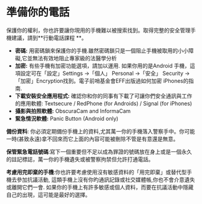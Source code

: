 [Title]: # (準備你的電話)
[Order]: # (1)

# 準備你的電話

保護你的權利，你也許要讓你現用的手機難以被搜索找到。取得完整的安全管理手機建議，請到**行動電話課程 **。
 * **密碼:** 用密碼鎖來保護你的手機.雖然密碼鎖只是一個阻止手機被取用的小小障礙,它並無法有效地阻止專家級的法醫學分析
 * **加密:** 有些手機有加密功能選項，請加以運用. 如果你用的是Android 手機，這項設定可在「設定」Settings ->「個人」 Personal ->「安全」 Security -> 「加密」Encryption找到。電子前哨基金會EFF出版過如何加密 iPhones的指南.
* **下載安裝安全應用程式:** 確認你和你的同事有下載了可讓你們安全通訊與工作的應用軟體: Textsecure / RedPhone (for Androids) / Signal (for iPhones)
* **攝影與拍照軟體:** ObscuraCam and InformaCam
* **緊急情況軟體:** Panic Button (Android only)

**備份資料**: 你必須定期備份手機上的資料,尤其萬一你的手機落入警察手中。你可能一時(甚致永遠)拿不回來而它上面的內容可能被刪除不管是有意還是無意。

**保管緊急電話號碼**:寫下一個重要但不足以成為罪證的號碼放在身上或是一個永久的註記標誌，萬一你的手機遺失或被警察拘禁但允許打通電話。

**考慮用完即棄的手機**:你也許要考慮使用沒有敏感資料的「用完即棄」或替代型手機去參加抗議活動, 這類手機上沒有你旳通訊記錄或社交媒體帳,你也不會介意遺失或離開它們一會. 如果你的手機上有許多敏感或個人資料，而要在抗議活動中隱藏自己的出現，這可能是最好的選擇。

